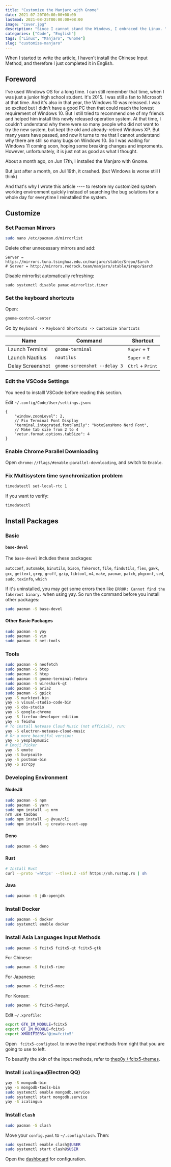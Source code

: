 ```yaml
---
title: "Customize the Manjaro with Gnome"
date: 2021-07-20T00:00:00+08:00
lastmod: 2021-08-25T00:00:00+08:00
image: "cover.jpg"
description: "Since I cannot stand the Windows, I embraced the Linux. "
categories: ["Code", "English"]
tags: ["Linux", "Manjaro", "Gnome"]
slug: "customize-manjaro"
---
```


When I started to write the article, I haven't install the Chinese Input Method, and therefore I just completed it in English.

## Foreword

I've used Windows OS for a long time. I can still remember that time, when I was just a junior high school student. It's 2015. I was still a fan to Microsoft at that time. And it's also in that year, the Windows 10 was released. I was so excited but I didn't have a good PC then that could reach the lowest requirement of Windows 10. But I still tried to recommend one of my friends and helped him install this newly released operation system. At that time, I couldn't understand why there were so many people who did not want to try the new system, but kept the old and already-retired Windows XP. But many years have passed, and now it turns to me that I cannot understand why there are still so many bugs on Windows 10. So I was waiting for Windows 11 coming soon, hoping some breaking changes and improments. However, unfortunately, it is just not as good as what I thought.

About a month ago, on Jun 17th, I installed the Manjaro with Gnome.

But just after a month, on Jul 19th, it crashed. (but Windows is worse still I think)

And that's why I wrote this article ---- to restore my customized system working environment quickly instead of searching the bug solutions for a whole day for everytime I reinstalled the system.

## Customize

### Set Pacman Mirrors

```bash
sudo nano /etc/pacman.d/mirrorlist
```

Delete other unnecessary mirrors and add:

```
Server = https://mirrors.tuna.tsinghua.edu.cn/manjaro/stable/$repo/$arch
# Server = http://mirrors.redrock.team/manjaro/stable/$repo/$arch
```

Disable mirrorlist automatically refreshing:

```
sudo systemctl disable pamac-mirrorlist.timer
```

### Set the keyboard shortcuts

Open:

```bash
gnome-control-center
```

Go by `Keyboard -> Keyboard Shortcuts -> Customize Shortcuts`

|Name|Command|Shortcut|
|---|---|---|
|Launch Terminal|`gnome-terminal`|`Super` + `T`|
|Launch Nautilus|`nautilus`|`Super` + `E`|
|Delay Screenshot|`gnome-screenshot --delay 3`|`Ctrl` + `Print`|

### Edit the VSCode Settings

You need to installl VSCode before reading this section.

Edit `~/.config/Code/User/settings.json`:

```json5
{
    "window.zoomLevel": 2,
    // Fix Terminal Font Display
    "terminal.integrated.fontFamily": "NotoSansMono Nerd Font",
    // Make tab size from 2 to 4
    "vetur.format.options.tabSize": 4
}
```

### Enable Chrome Parallel Downloading

Open `chrome://flags/#enable-parallel-downloading`, and switch to `Enable`.

### Fix Multisystem time synchronization problem

```bash
timedatectl set-local-rtc 1
```

If you want to verify:

```bash
timedatectl
```

## Install Packages

### Basic

#### `base-devel`

The `base-devel` includes these packages:

`autoconf`, `automake`, `binutils`, `bison`, `fakeroot`, `file`, `findutils`, `flex`, `gawk`, `gcc`, `gettext`, `grep`, `groff`, `gzip`, `libtool`, `m4`, `make`, `pacman`, `patch`, `pkgconf`, `sed`, `sudo`, `texinfo`, `which`

If it's uninstalled, you may get some errors then like `ERROR: Cannot find the fakeroot binary.` when using yay. So run the command before you install other packages:

```bash
sudo pacman -S base-devel
```

#### Other Basic Packages

```bash
sudo pacman -S yay
sudo pacman -S vim
sudo pacman -S net-tools
```

### Tools

```bash
sudo pacman -S neofetch
sudo pacman -S btop
sudo pacman -S htop
sudo pacman -S gnome-terminal-fedora
sudo pacman -S wireshark-qt
sudo pacman -S aria2
sudo pacman -S gpick
yay -S marktext-bin
yay -S visual-studio-code-bin
yay -S obs-studio
yay -S google-chrome
yay -S firefox-developer-edition
yay -S feishu
# To install Netease Cloud Music (not official), run:
yay -S electron-netease-cloud-music
# Or a more beautiful version:
yay -S yesplaymusic
# Emoji Picker
yay -S emote
yay -S burpsuite
yay -S postman-bin
yay -S scrcpy
```

### Developing Environment

#### NodeJS

```bash
sudo pacman -S npm
sudo pacman -S yarn
sudo npm install -g nrm
nrm use taobao
sudo npm install -g @vue/cli
sudo npm install -g create-react-app
```

#### Deno

```bash
sudo pacman -S deno
```

#### Rust

```bash
# Install Rust
curl --proto '=https' --tlsv1.2 -sSf https://sh.rustup.rs | sh
```

#### Java

```bash
sudo pacman -S jdk-openjdk
```

### Install Docker

```bash
sudo pacman -S docker
sudo systemctl enable docker
```

### Install Asia Languages Input Methods

```bash
sudo pacman -S fcitx5 fcitx5-qt fcitx5-gtk
```
For Chinese:

```bash
sudo pacman -S fcitx5-rime
```

For Japanese:

```bash
sudo pacman -S fcitx5-mozc
```

For Korean:

```bash
sudo pacman -S fcitx5-hangul
```

Edit `~/.xprofile`:

```bash
export GTK_IM_MODULE=fcitx5
export QT_IM_MODULE=fcitx5
export XMODIFIERS="@im=fcitx5"
```

Open ` fcitx5-configtool` to move the input methods from right that you are going to use to left.

To beautify the skin of the input methods, refer to [thep0y / fcitx5-themes](https://github.com/thep0y/fcitx5-themes).

### Install `icalingua`(Electron QQ)

```bash
yay -S mongodb-bin
yay -S mongodb-tools-bin
sudo systemctl enable mongodb.service
sudo systemctl start mongodb.service
yay -S icalingua
```

### Install `clash`

```bash
sudo pacman -S clash
```

Move your `config.yaml` to `~/.config/clash`. Then:

```bash
sudo systemctl enable clash@$USER
sudo systemctl start clash@$USER
```

Open the [dashboard](https://clash.razord.top/) for configuration.

